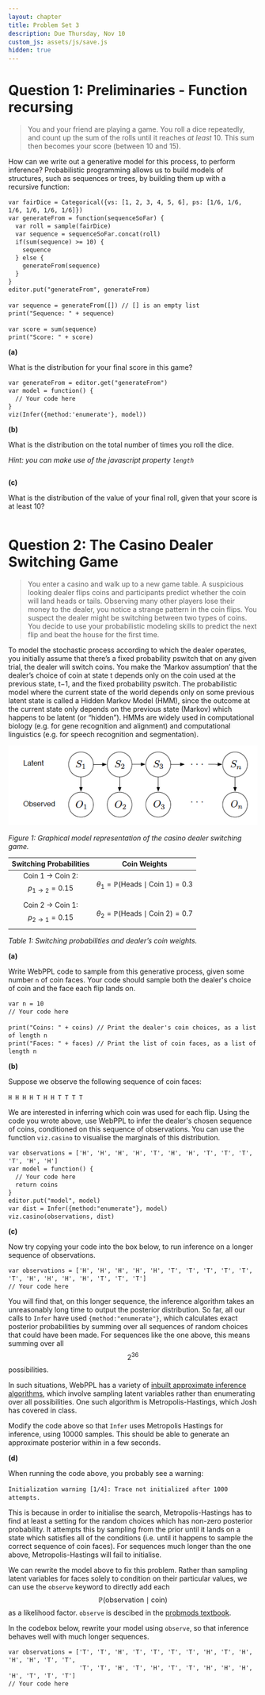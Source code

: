 ```yaml
---
layout: chapter
title: Problem Set 3
description: Due Thursday, Nov 10
custom_js: assets/js/save.js
hidden: true
---
```

<script type="text/javascript">autosaveTo = "pset3"</script>

# Question 1: Preliminaries - Function recursing
> You and your friend are playing a game. You roll a dice repeatedly, and count up the sum of the rolls until it reaches *at least* 10. This sum then becomes your score (between 10 and 15).

How can we write out a generative model for this process, to perform inference? Probabilistic programming allows us to build models of structures, such as sequences or trees, by building them up with a recursive function:
~~~~
var fairDice = Categorical({vs: [1, 2, 3, 4, 5, 6], ps: [1/6, 1/6, 1/6, 1/6, 1/6, 1/6]})
var generateFrom = function(sequenceSoFar) {
  var roll = sample(fairDice)
  var sequence = sequenceSoFar.concat(roll)
  if(sum(sequence) >= 10) {
    sequence
  } else {
    generateFrom(sequence)
  }
}
editor.put("generateFrom", generateFrom)

var sequence = generateFrom([]) // [] is an empty list
print("Sequence: " + sequence)

var score = sum(sequence)
print("Score: " + score)
~~~~

**(a)**

What is the distribution for your final score in this game?
~~~~
var generateFrom = editor.get("generateFrom")
var model = function() {
  // Your code here
}
viz(Infer({method:'enumerate'}, model))
~~~~

**(b)**

What is the distribution on the total number of times you roll the dice.

*Hint: you can make use of the javascript property `length`*
~~~~
~~~~

**(c)**

What is the distribution of the value of your final roll, given that your score is at least 10?
~~~~
~~~~

# Question 2: The Casino Dealer Switching Game

> You enter a casino and walk up to a new game table. A suspicious looking dealer flips coins and participants predict whether the coin will land heads or tails. Observing many other players lose their money to the dealer, you notice a strange pattern in the coin flips. You suspect the dealer might be switching between two types of coins. You decide to use your probabilistic modeling skills to predict the next flip and beat the house for the first time.

To model the stochastic process according to which the dealer operates, you initially assume that there’s a fixed probability pswitch that on any given trial, the dealer will switch coins. You make the ‘Markov assumption’ that the dealer’s choice of coin at state t depends only on the coin used at the previous state, t−1, and the fixed probability pswitch. The probabilistic model where the current state of the world depends only on some previous latent state is called a Hidden Markov Model (HMM), since the outcome at the current state only depends on the previous state (Markov) which happens to be latent (or “hidden”). HMMs are widely used in computational biology (e.g. for gene recognition and alignment) and computational linguistics (e.g. for speech recognition and segmentation).

![HMM](../assets/img/pset2/hmm_dealer_switch.png)

*Figure 1: Graphical model representation of the casino dealer switching game.*

| Switching Probabilities                         | Coin Weights                                                     |
| :---------------------------------------------: | :--------------------------------------------------------------: |
| Coin 1 → Coin 2: $$p_{1 \rightarrow 2} = 0.15$$  | $$\theta_1 = \mathbb{P}(\text{Heads} \mid \text{Coin 1}) = 0.3$$ |
| Coin 2 → Coin 1: $$p_{2 \rightarrow 1} = 0.15$$  | $$\theta_2 = \mathbb{P}(\text{Heads} \mid \text{Coin 2}) = 0.7$$ |

*Table 1: Switching probabilities and dealer’s coin weights.*

**(a)**

Write WebPPL code to sample from this generative process, given some number `n` of coin faces. Your code should sample both the dealer's choice of coin and the face each flip lands on.
~~~~
var n = 10
// Your code here

print("Coins: " + coins) // Print the dealer's coin choices, as a list of length n
print("Faces: " + faces) // Print the list of coin faces, as a list of length n
~~~~

**(b)**

Suppose we observe the following sequence of coin faces:

`H H H H T H H T T T T`

We are interested in inferring which coin was used for each flip. Using the code you wrote above, use WebPPL to infer the dealer's chosen sequence of coins, conditioned on this sequence of observations. You can use the function `viz.casino` to visualise the marginals of this distribution.

~~~~
var observations = ['H', 'H', 'H', 'H', 'T', 'H', 'H', 'T', 'T', 'T', 'T', 'H', 'H']
var model = function() {
  // Your code here
  return coins
}
editor.put("model", model)
var dist = Infer({method:"enumerate"}, model)
viz.casino(observations, dist)
~~~~

**(c)**

Now try copying your code into the box below, to run inference on a longer sequence of observations. 

~~~~
var observations = ['H', 'H', 'H', 'H', 'H', 'T', 'T', 'T', 'T', 'T', 'T', 'H', 'H', 'H', 'H', 'T', 'T', 'T']
// Your code here
~~~~

You will find that, on this longer sequence, the inference algorithm takes an unreasonably long time to output the posterior distribution. So far, all our calls to `Infer` have used `{method:"enumerate"}`, which calculates exact posterior probabilities by summing over all sequences of random choices that could have been made. For sequences like the one above, this means summing over all $$2^{36}$$ possibilities.

In such situations, WebPPL has a variety of [inbuilt approximate inference algorithms](http://webppl.readthedocs.io/en/master/inference/index.html), which involve sampling latent variables rather than enumerating over all possibilities. One such algorithm is Metropolis-Hastings, which Josh has covered in class.

Modify the code above so that `Infer` uses Metropolis Hastings for inference, using 10000 samples. This should be able to generate an approximate posterior within in a few seconds.

**(d)**

When running the code above, you probably see a warning:

`Initialization warning [1/4]: Trace not initialized after 1000 attempts.`

This is because in order to initialise the search, Metropolis-Hastings has to find at least a setting for the random choices which has non-zero posterior probability. It attempts this by sampling from the prior until it lands on a state which satisfies all of the conditions (i.e. until it happens to sample the correct sequence of coin faces). For sequences much longer than the one above, Metropolis-Hastings will fail to initialise.

We can rewrite the model above to fix this problem. Rather than sampling latent variables for faces solely to condition on their particular values, we can use the `observe` keyword to directly add each $$\mathbb{P}(\text{observation} \mid \text{coin})$$ as a likelihood factor. `observe` is descibed in the [probmods textbook](https://probmods.org/v2/chapters/03-conditioning.html#conditions-observations-and-factors).

In the codebox below, rewrite your model using `observe`, so that inference behaves well with much longer sequences.
~~~~
var observations = ['T', 'T', 'H', 'T', 'T', 'T', 'T', 'H', 'T', 'H', 'H', 'H', 'T', 'T',
                    'T', 'T', 'H', 'T', 'H', 'T', 'T', 'H', 'H', 'H', 'H', 'T', 'T', 'T']
// Your code here
~~~~